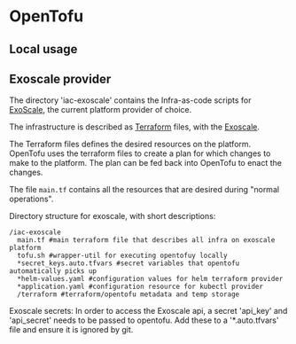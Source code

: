 OpenTofu
========

Local usage
-----------

Exoscale provider
-----------------

The directory 'iac-exoscale' contains the Infra-as-code scripts for [ExoScale](https://www.exoscale.com/), the current platform provider of choice.

The infrastructure is described as [Terraform](https://opentofu.org/) files, with the [Exoscale](provider).

The Terraform files defines the desired resources on the platform. OpenTofu uses the terraform files to create a plan for which changes to make to the platform. The plan can be fed back into OpenTofu to enact the changes.

The file `main.tf` contains all the resources that are desired during "normal operations".

Directory structure for exoscale, with short descriptions:
```
/iac-exoscale
  main.tf #main terraform file that describes all infra on exoscale platform
  tofu.sh #wrapper-util for executing opentofuy locally
  *secret_keys.auto.tfvars #secret variables that opentofu automatically picks up
  *helm-values.yaml #configuration values for helm terraform provider
  *application.yaml #configuration resource for kubectl provider
  /terraform #terraform/opentofu metadata and temp storage
```

Exoscale secrets: In order to access the Exoscale api, a secret 'api_key' and 'api_secret' needs to be passed to opentofu. 
Add these to a '*.auto.tfvars' file and ensure it is ignored by git.
